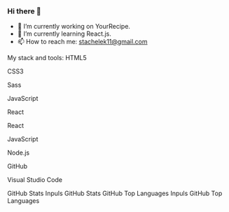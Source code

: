 ### Hi there 👋

- 🔭 I’m currently working on YourRecipe.
- 🌱 I’m currently learning React.js.
- 📫 How to reach me: stachelek11@gmail.com

My stack and tools:
HTML5

CSS3

Sass

JavaScript

React

React

JavaScript

Node.js

GitHub

Visual Studio Code

 GitHub Stats
Inpuls GitHub Stats
 GitHub Top Languages
Inpuls GitHub Top Languages

<!--
**stachelek11/stachelek11** is a ✨ _special_ ✨ repository because its `README.md` (this file) appears on your GitHub profile.

Here are some ideas to get you started:

- 👯 I’m looking to collaborate on ...
- 🤔 I’m looking for help with ...
- 💬 Ask me about ...

- 😄 Pronouns: ...
- ⚡ Fun fact: ...
-->
